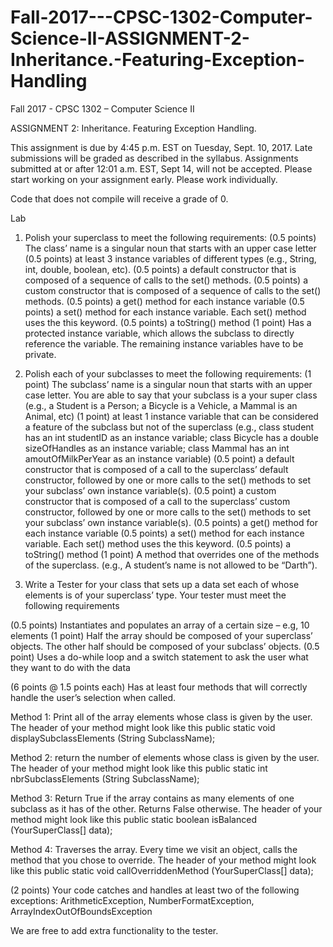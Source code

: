 # Fall-2017---CPSC-1302-Computer-Science-II-ASSIGNMENT-2-Inheritance.-Featuring-Exception-Handling
 Fall 2017 - CPSC 1302 – Computer Science II

ASSIGNMENT 2: Inheritance. Featuring Exception Handling.

This assignment is due by 4:45 p.m. EST on Tuesday, Sept. 10, 2017. Late submissions will be graded as described in the syllabus. Assignments submitted at or after 12:01 a.m. EST, Sept 14, will not be accepted. Please start working on your assignment early. Please work individually.  

Code that does not compile will receive a grade of 0.

Lab
1) Polish your superclass to meet the following requirements:
(0.5 points) The class’ name is a singular noun that starts with an upper case letter
(0.5 points) at least 3 instance variables of different types (e.g., String, int, double, boolean, etc).
(0.5 points) a default constructor that is composed of a sequence of calls to the set() methods.
(0.5 points) a custom constructor that is composed of a sequence of calls to the set() methods.
(0.5 points) a get() method for each instance variable 
(0.5 points) a set() method for each instance variable. Each set() method uses the this keyword.
(0.5 points) a toString() method
(1 point) Has a protected instance variable, which allows the subclass to directly reference the variable. The remaining instance variables have to be private. 

2) Polish each of your subclasses to meet the following requirements:
(1 point) The subclass’ name is a singular noun that starts with an upper case letter. You are able to say that your subclass is a your super class (e.g., a Student is a Person; a Bicycle is a Vehicle, a Mammal is an Animal, etc)
(1 point) at least 1 instance variable that can be considered a feature of the subclass but not of the superclass (e.g., class student has an int studentID as an instance variable; class Bicycle has a double sizeOfHandles as an instance variable; class Mammal has an int amoutOfMilkPerYear as an instance variable) 
(0.5 point) a default constructor that is composed of a call to the superclass’ default constructor, followed by one or more calls to the set() methods to set your subclass’ own instance variable(s).
(0.5 point) a custom constructor that is composed of a call to the superclass’ custom constructor, followed by one or more calls to the set() methods to set your subclass’ own instance variable(s).
(0.5 points) a get() method for each instance variable 
(0.5 points) a set() method for each instance variable. Each set() method uses the this keyword.
(0.5 points) a toString() method
(1 point) A method that overrides one of the methods of the superclass. (e.g., A student’s name is not allowed to be “Darth”).

2) Write a Tester for your class that sets up a data set each of whose elements is of your superclass’ type. Your tester must meet the following requirements

(0.5 points) Instantiates and populates an array of a certain size – e.g, 10 elements
(1 point) Half the array should be composed of your superclass’ objects. The other half should be composed of your subclass’ objects.
(0.5 point) Uses a do-while loop and a switch statement to ask the user what they want to do with the data

(6 points @ 1.5 points each) Has at least four methods that will correctly handle the user’s selection when called.

Method 1: Print all of the array elements whose class is given by the user.
The header of your method might look like this
public static void displaySubclassElements (String SubclassName);

Method 2: return the number of elements whose class is given by the user.  
The header of your method might look like this
public static int nbrSubclassElements (String SubclassName);

Method 3: Return True if the array contains as many elements of one subclass as it has of the other. Returns False otherwise.
The header of your method might look like this
public static boolean isBalanced (YourSuperClass[] data);

Method 4: Traverses the array. Every time we visit an object, calls the method that you chose to override.
The header of your method might look like this
public static void callOverriddenMethod (YourSuperClass[] data);

(2 points) Your code catches and handles at least two of the following exceptions: ArithmeticException, NumberFormatException, ArrayIndexOutOfBoundsException 

We are free to add extra functionality to the tester.

